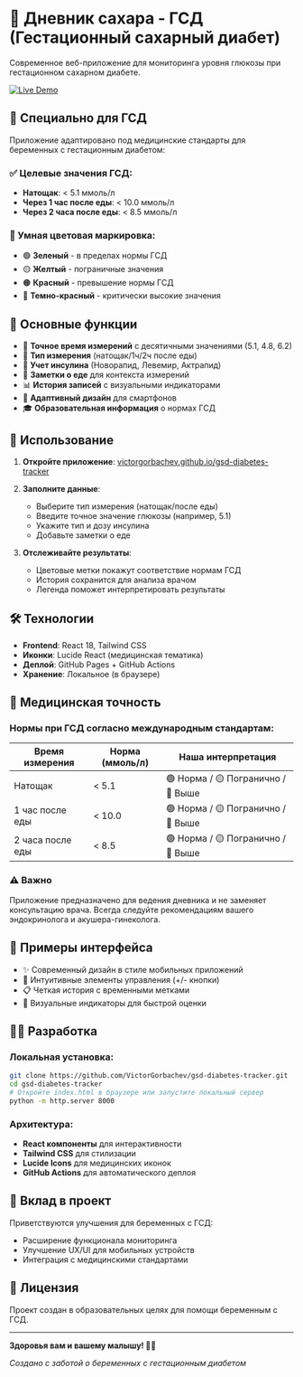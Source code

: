 # 🤰 Дневник сахара - ГСД (Гестационный сахарный диабет)

Современное веб-приложение для мониторинга уровня глюкозы при гестационном сахарном диабете.

[![Live Demo](https://img.shields.io/badge/🌐_Live_Demo-victorgorbachev.github.io-blue?style=for-the-badge)](https://victorgorbachev.github.io/gsd-diabetes-tracker/)

## 🎯 Специально для ГСД

Приложение адаптировано под медицинские стандарты для беременных с гестационным диабетом:

### ✅ Целевые значения ГСД:
- **Натощак**: < 5.1 ммоль/л
- **Через 1 час после еды**: < 10.0 ммоль/л  
- **Через 2 часа после еды**: < 8.5 ммоль/л

### 🎨 Умная цветовая маркировка:
- 🟢 **Зеленый** - в пределах нормы ГСД
- 🟡 **Желтый** - пограничные значения  
- 🟠 **Красный** - превышение нормы ГСД
- 🔴 **Темно-красный** - критически высокие значения

## 🌟 Основные функции

- 📅 **Точное время измерений** с десятичными значениями (5.1, 4.8, 6.2)
- 🍯 **Тип измерения** (натощак/1ч/2ч после еды) 
- 💉 **Учет инсулина** (Новорапид, Левемир, Актрапид)
- 🍞 **Заметки о еде** для контекста измерений
- 📊 **История записей** с визуальными индикаторами
- 📱 **Адаптивный дизайн** для смартфонов
- 🎓 **Образовательная информация** о нормах ГСД

## 🚀 Использование

1. **Откройте приложение**: [victorgorbachev.github.io/gsd-diabetes-tracker](https://victorgorbachev.github.io/gsd-diabetes-tracker/)

2. **Заполните данные**:
   - Выберите тип измерения (натощак/после еды)
   - Введите точное значение глюкозы (например, 5.1)
   - Укажите тип и дозу инсулина
   - Добавьте заметки о еде

3. **Отслеживайте результаты**:
   - Цветовые метки покажут соответствие нормам ГСД
   - История сохранится для анализа врачом
   - Легенда поможет интерпретировать результаты

## 🛠 Технологии

- **Frontend**: React 18, Tailwind CSS
- **Иконки**: Lucide React (медицинская тематика)
- **Деплой**: GitHub Pages + GitHub Actions
- **Хранение**: Локальное (в браузере)

## 🏥 Медицинская точность

### Нормы при ГСД согласно международным стандартам:

| Время измерения | Норма (ммоль/л) | Наша интерпретация |
|----------------|-----------------|-------------------|
| Натощак | < 5.1 | 🟢 Норма / 🟡 Погранично / 🔴 Выше |
| 1 час после еды | < 10.0 | 🟢 Норма / 🟡 Погранично / 🔴 Выше |
| 2 часа после еды | < 8.5 | 🟢 Норма / 🟡 Погранично / 🔴 Выше |

### ⚠️ Важно
Приложение предназначено для ведения дневника и не заменяет консультацию врача. Всегда следуйте рекомендациям вашего эндокринолога и акушера-гинеколога.

## 📸 Примеры интерфейса

- ✨ Современный дизайн в стиле мобильных приложений
- 🎯 Интуитивные элементы управления (+/- кнопки)
- 📋 Четкая история с временными метками
- 🎨 Визуальные индикаторы для быстрой оценки

## 👨‍💻 Разработка

### Локальная установка:
```bash
git clone https://github.com/VictorGorbachev/gsd-diabetes-tracker.git
cd gsd-diabetes-tracker
# Откройте index.html в браузере или запустите локальный сервер
python -m http.server 8000
```

### Архитектура:
- **React компоненты** для интерактивности
- **Tailwind CSS** для стилизации
- **Lucide Icons** для медицинских иконок
- **GitHub Actions** для автоматического деплоя

## 🤝 Вклад в проект

Приветствуются улучшения для беременных с ГСД:
- Расширение функционала мониторинга
- Улучшение UX/UI для мобильных устройств
- Интеграция с медицинскими стандартами

## 📝 Лицензия

Проект создан в образовательных целях для помощи беременным с ГСД.

---

**Здоровья вам и вашему малышу! 👶💚**

*Создано с заботой о беременных с гестационным диабетом*